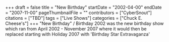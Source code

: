 +++
draft = false
title = "New Birthday"
startDate = "2002-04-00"
endDate = "2007-11-00"
pageThumbnailFile = ""
contributors = ["CyberSnout"]
citations = ["TBD"]
tags = ["Live Shows"]
categories = ["Chuck E. Cheese's"]
+++
"New Birthday" / Birthday 2002 was the new birthday show which ran from April 2002 - November 2007 where it would then be replaced starting with Holiday 2007 with 'Birthday Star Extravaganza'
